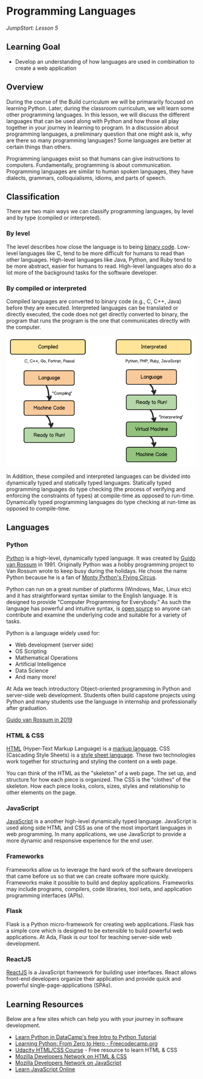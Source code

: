 # Programming Languages

_JumpStart: Lesson 5_

## Learning Goal

* Develop an understanding of how languages are used in combination to create a web application

## Overview

During the course of the Build curriculum we will be primararily focused on learning Python. Later, during the classroom curriculum, we will learn some other programming languages. In this lesson, we will discuss the different languages that can be used along with Python and how those all play together in your journey in learning to program. In a discussion about programming languages, a preliminary question that one might ask is, why are there so many programming languages? Some languages are better at certain things than others.

Programming languages exist so that humans can give instructions to computers. Fundamentally, programming is about communication. Programming languages are similar to human spoken languages, they have dialects, grammars, colloquialisms, idioms, and parts of speech.

## Classification

There are two main ways we can classify programming languages, by level and by type (compiled or interpreted).

### By level

The level describes how close the language is to being [binary code](https://en.wikipedia.org/wiki/Binary_code). Low-level languages like C, tend to be more difficult for humans to read than other languages. High-level languages like Java, Python, and Ruby tend to be more abstract, easier for humans to read. High-level languages also do a lot more of the background tasks for the software developer.

### By compiled or interpreted

Compiled languages are converted to binary code (e.g., C, C++, Java) before they are executed. Interpreted languages can be translated or directly executed, the code does not get directly converted to binary, the program that runs the program is the one that communicates directly with the computer.

![Compiled vs Interpreted](./images/compiled-interpreted.png)

In Addition, these compiled and interpreted languages can be divided into dynamically typed and statically typed languages. Statically typed programming languages do type checking (the process of verifying and enforcing the constraints of types) at compile-time as opposed to run-time. Dynamically typed programming languages do type checking at run-time as opposed to compile-time.

## Languages

### Python

[Python](https://www.python.org) is a high-level, dynamically typed language.  It was created by [Guido van Rossum](https://en.wikipedia.org/wiki/Guido_van_Rossum) in 1991.  Originally Python was a hobby programming project to Van Rossum wrote to keep busy during the holidays.  He chose the name Python because he is a fan of [Monty Python's Flying Circus](https://en.wikipedia.org/wiki/Monty_Python%27s_Flying_Circus).

Python can run on a great number of platforms (Windows, Mac, Linux etc) and it has straightforward syntax similar to the English language.  It is designed to provide "Computer Programming for Everybody."  As such the language has powerful and intuitive syntax, is [open source](https://en.wikipedia.org/wiki/Open-source_software) so anyone can contribute and examine the underlying code and suitable for a variety of tasks.

Python is a language widely used for:

* Web development (server side)
* OS Scripting
* Mathematical Operations
* Artificial Intelligence
* Data Science
* And many more!

At Ada we teach introductory Object-oriented programming in Python and server-side web development.  Students often build capstone projects using Python and many students use the language in internship and professionally after graduation.

[Guido van Rossum in 2019](images/guido-headshot-2019.jpg)

### HTML & CSS

[HTML](https://developer.mozilla.org/en-US/docs/Web/HTML) (Hyper-Text Markup Language) is a [markup language](https://en.wikipedia.org/wiki/Markup_language). CSS (Cascading Style Sheets) is a [style sheet language](https://en.wikipedia.org/wiki/Style_sheet_language). These two technologies work together for structuring and styling the content on a web page.

You can think of the HTML as the "skeleton" of a web page. The set up, and structure for how each piece is organized. The CSS is the "clothes" of the skeleton. How each piece looks, colors, sizes, styles and relationship to other elements on the page.

### JavaScript

[JavaScript](https://developer.mozilla.org/en-US/docs/Learn/JavaScript/First_steps/What_is_JavaScript) is a another high-level dynamically typed language. JavaScript is used along side HTML and CSS as one of the most important languages in web programming. In many applications, we use JavaScript to provide a more dynamic and responsive experience for the end user.

### Frameworks

Frameworks allow us to leverage the hard work of the software developers that came before us so that we can create software more quickly. Frameworks make it possible to build and deploy applications. Frameworks may include programs, compilers, code libraries, tool sets, and application programming interfaces (APIs).

### Flask

Flask is a Python micro-framework for creating web applications.  Flask has a simple core which is designed to be extensible to build powerful web applications.  At Ada, Flask is our tool for teaching server-side web development.

### ReactJS

[ReactJS](https://reactjs.org/) is a JavaScript framework for building user interfaces.  React allows front-end developers organize their application and provide quick and powerful single-page-applications (SPAs).


## Learning Resources

Below are a few sites which can help you with your journey in software development.

* [Learn Python in DataCamp's free Intro to Python Tutorial](https://www.learnpython.org/)
* [Learning Python: From Zero to Hero - Freecodecamp.org](https://www.freecodecamp.org/news/learning-python-from-zero-to-hero-120ea540b567/)
* [Udacity HTML/CSS Course](https://www.udacity.com/course/intro-to-html-and-css--ud001) - Free resource to learn HTML & CSS
* [Mozilla Developers Network on HTML & CSS](https://developer.mozilla.org/en-US/docs/Learn/HTML)
* [Mozilla Developers Network on JavaScript](https://developer.mozilla.org/en-US/docs/Learn/JavaScript)
* [Learn JavaScript Online](https://learnjavascript.online/)